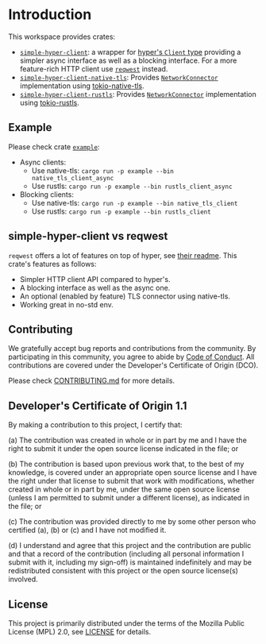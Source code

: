 # Introduction

This workspace provides crates:

- [`simple-hyper-client`](./simple-hyper-client/): a wrapper for [hyper's
  `Client` type] providing a simpler async interface as well as a blocking
  interface. For a more feature-rich HTTP client use [`reqwest`] instead.
- [`simple-hyper-client-native-tls`](./simple-hyper-client-native-tls/):
  Provides [`NetworkConnector`] implementation using
  [tokio-native-tls](https://crates.io/crates/tokio-native-tls).
- [`simple-hyper-client-rustls`](./simple-hyper-client-rustls/): Provides
  [`NetworkConnector`] implementation using [tokio-rustls].

## Example

Please check crate [`example`](./example/):

- Async clients:
  - Use native-tls: `cargo run -p example --bin native_tls_client_async`
  - Use rustls: `cargo run -p example --bin rustls_client_async`
- Blocking clients:
  - Use native-tls: `cargo run -p example --bin native_tls_client`
  - Use rustls: `cargo run -p example --bin rustls_client`

## simple-hyper-client vs reqwest

`reqwest` offers a lot of features on top of hyper, see [their readme](https://crates.io/crates/reqwest). This crate's features as follows:

- Simpler HTTP client API compared to hyper's.
- A blocking interface as well as the async one.
- An optional (enabled by feature) TLS connector using native-tls.
- Working great in no-std env.

## Contributing

We gratefully accept bug reports and contributions from the community. By
participating in this community, you agree to abide by [Code of
Conduct](./CODE_OF_CONDUCT.md). All contributions are covered under the
Developer's Certificate of Origin (DCO).

Please check [CONTRIBUTING.md](./CONTRIBUTING.md) for more details.

## Developer's Certificate of Origin 1.1

By making a contribution to this project, I certify that:

(a) The contribution was created in whole or in part by me and I have the right
to submit it under the open source license indicated in the file; or

(b) The contribution is based upon previous work that, to the best of my
knowledge, is covered under an appropriate open source license and I have the
right under that license to submit that work with modifications, whether created
in whole or in part by me, under the same open source license (unless I am
permitted to submit under a different license), as indicated in the file; or

(c) The contribution was provided directly to me by some other person who
certified (a), (b) or (c) and I have not modified it.

(d) I understand and agree that this project and the contribution are public and
that a record of the contribution (including all personal information I submit
with it, including my sign-off) is maintained indefinitely and may be
redistributed consistent with this project or the open source license(s)
involved.

## License

This project is primarily distributed under the terms of the Mozilla Public
License (MPL) 2.0, see [LICENSE](./LICENSE) for details.

[hyper's `Client` type]:
    https://docs.rs/hyper/latest/hyper/client/struct.Client.html
[`reqwest`]: https://crates.io/crates/reqwest
[`NetworkConnector`]:
    https://docs.rs/simple-hyper-client/latest/simple_hyper_client/trait.NetworkConnector.html
[tokio-rustls]: https://crates.io/crates/tokio-rustls